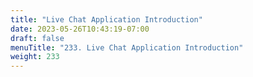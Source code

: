```yaml
---
title: "Live Chat Application Introduction"
date: 2023-05-26T10:43:19-07:00
draft: false
menuTitle: "233. Live Chat Application Introduction"
weight: 233
---
```


